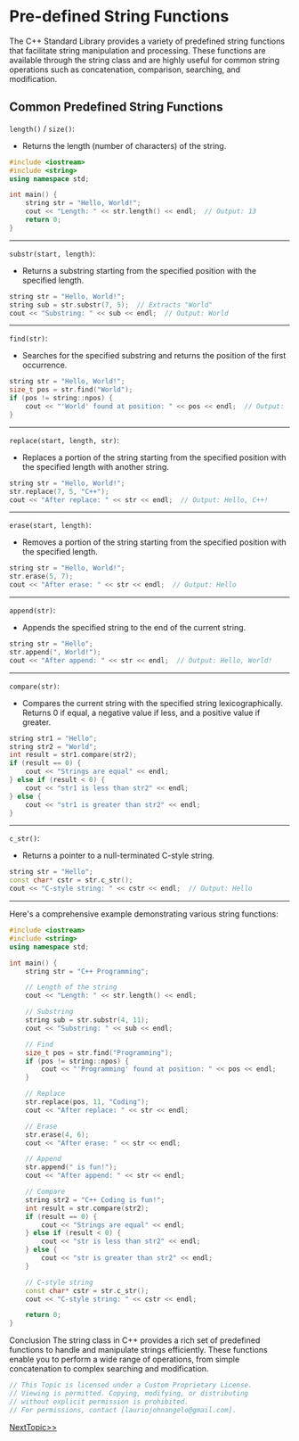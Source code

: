 # Pre-defined String Functions
The C++ Standard Library provides a variety of predefined string functions that facilitate string manipulation and processing. These functions are available through the string class and are highly useful for common string operations such as concatenation, comparison, searching, and modification.

## Common Predefined String Functions
`length()` / `size()`:
- Returns the length (number of characters) of the string.
```cpp
#include <iostream>
#include <string>
using namespace std;

int main() {
    string str = "Hello, World!";
    cout << "Length: " << str.length() << endl;  // Output: 13
    return 0;
}
```

---

`substr(start, length)`:
- Returns a substring starting from the specified position with the specified length.
```cpp
string str = "Hello, World!";
string sub = str.substr(7, 5);  // Extracts "World"
cout << "Substring: " << sub << endl;  // Output: World
```

---

`find(str)`:
- Searches for the specified substring and returns the position of the first occurrence.
```cpp
string str = "Hello, World!";
size_t pos = str.find("World");
if (pos != string::npos) {
    cout << "'World' found at position: " << pos << endl;  // Output: 'World' found at position: 7
}
```

---

`replace(start, length, str)`:
- Replaces a portion of the string starting from the specified position with the specified length with another string.
```cpp
string str = "Hello, World!";
str.replace(7, 5, "C++");
cout << "After replace: " << str << endl;  // Output: Hello, C++!
```

---

`erase(start, length)`:
- Removes a portion of the string starting from the specified position with the specified length.
```cpp
string str = "Hello, World!";
str.erase(5, 7);
cout << "After erase: " << str << endl;  // Output: Hello
```

---

`append(str)`:
- Appends the specified string to the end of the current string.
```cpp
string str = "Hello";
str.append(", World!");
cout << "After append: " << str << endl;  // Output: Hello, World!
```

---

`compare(str)`:
- Compares the current string with the specified string lexicographically. Returns 0 if equal, a negative value if less, and a positive value if greater.

```cpp
string str1 = "Hello";
string str2 = "World";
int result = str1.compare(str2);
if (result == 0) {
    cout << "Strings are equal" << endl;
} else if (result < 0) {
    cout << "str1 is less than str2" << endl;
} else {
    cout << "str1 is greater than str2" << endl;
}
```

---

`c_str()`:
- Returns a pointer to a null-terminated C-style string.
```cpp
string str = "Hello";
const char* cstr = str.c_str();
cout << "C-style string: " << cstr << endl;  // Output: Hello
```

---

Here's a comprehensive example demonstrating various string functions:
```cpp
#include <iostream>
#include <string>
using namespace std;

int main() {
    string str = "C++ Programming";

    // Length of the string
    cout << "Length: " << str.length() << endl;

    // Substring
    string sub = str.substr(4, 11);
    cout << "Substring: " << sub << endl;

    // Find
    size_t pos = str.find("Programming");
    if (pos != string::npos) {
        cout << "'Programming' found at position: " << pos << endl;
    }

    // Replace
    str.replace(pos, 11, "Coding");
    cout << "After replace: " << str << endl;

    // Erase
    str.erase(4, 6);
    cout << "After erase: " << str << endl;

    // Append
    str.append(" is fun!");
    cout << "After append: " << str << endl;

    // Compare
    string str2 = "C++ Coding is fun!";
    int result = str.compare(str2);
    if (result == 0) {
        cout << "Strings are equal" << endl;
    } else if (result < 0) {
        cout << "str is less than str2" << endl;
    } else {
        cout << "str is greater than str2" << endl;
    }

    // C-style string
    const char* cstr = str.c_str();
    cout << "C-style string: " << cstr << endl;

    return 0;
}
```

Conclusion
The string class in C++ provides a rich set of predefined functions to handle and manipulate strings efficiently. These functions enable you to perform a wide range of operations, from simple concatenation to complex searching and modification.

```cpp
// This Topic is licensed under a Custom Proprietary License.
// Viewing is permitted. Copying, modifying, or distributing
// without explicit permission is prohibited.
// For permissions, contact [lauriojohnangelo@gmail.com].
```

[NextTopic>>](./Topic03.md)
